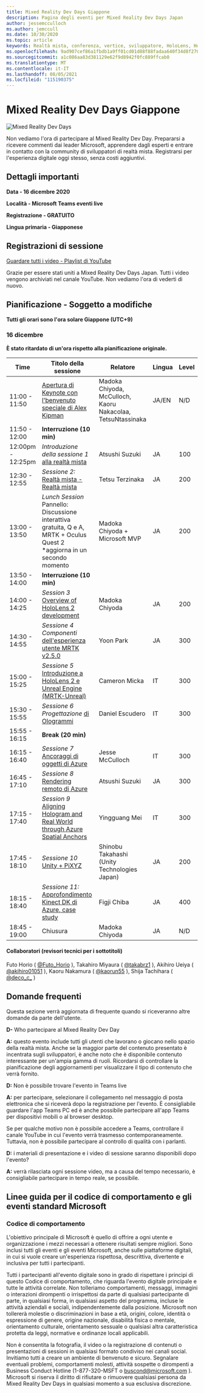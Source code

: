 ```yaml
---
title: Mixed Reality Dev Days Giappone
description: Pagina degli eventi per Mixed Reality Dev Days Japan
author: jessemcculloch
ms.author: jemccull
ms.date: 10/30/2020
ms.topic: article
keywords: Realtà mista, conferenza, vertice, sviluppatore, HoloLens, HoloLens 2, Kinect
ms.openlocfilehash: 9ad907cef86a1fbdb1a9ff01cd01d88f88fadaa640f34d8f270073ce5446646a
ms.sourcegitcommit: a1c086aa83d381129e62f9d8942f0fc889ffcab0
ms.translationtype: MT
ms.contentlocale: it-IT
ms.lasthandoff: 08/05/2021
ms.locfileid: "115190375"
---
```

# <a name="mixed-reality-dev-days-japan"></a>Mixed Reality Dev Days Giappone

![Mixed Reality Dev Days](images/MRDD/MRDevDaysJapanBanner.png)

Non vediamo l'ora di partecipare al Mixed Reality Dev Day. Prepararsi a ricevere commenti dai leader Microsoft, apprendere dagli esperti e entrare in contatto con la community di sviluppatori di realtà mista. Registrarsi per l'esperienza digitale oggi stesso, senza costi aggiuntivi.

## <a name="important-details"></a>Dettagli importanti

**Data - 16 dicembre 2020**

**Località - Microsoft Teams eventi live**

**Registrazione - GRATUITO**

**Lingua primaria - Giapponese**

## <a name="session-recordings"></a>Registrazioni di sessione

[Guardare tutti i video - Playlist di YouTube](https://www.youtube.com/playlist?list=PLQEKit6tfVVIZaQWKTuNMONjPiIKMuJRH)

Grazie per essere stati uniti a Mixed Reality Dev Days Japan. Tutti i video vengono archiviati nel canale YouTube. Non vediamo l'ora di vederti di nuovo.

## <a name="schedule---subject-to-change"></a>Pianificazione - Soggetto a modifiche

**Tutti gli orari sono l'ora solare Giappone (UTC+9)** 

### <a name="december-16"></a>16 dicembre

**È stato ritardato di un'ora rispetto alla pianificazione originale.**

|**Time**|**Titolo della sessione**|**Relatore**|**Lingua**|**Level**|
|---------|---------|---------|---------|---------|
|11:00 - 11:50|[Apertura di Keynote con l'benvenuto speciale di Alex Kipman](https://youtu.be/MamMO11TnzY)|Madoka Chiyoda, McCulloch, Kaoru Nakacolaa, TetsuNtassinaka|JA/EN|N/D|
|11:50 - 12:00|**Interruzione (10 min)**||||
|12:00pm - 12:25pm|*Introduzione della sessione 1* [alla realtà mista](https://youtu.be/HqJy91y8Of0)|Atsushi Suzuki|JA|100|
|12:30 - 12:55|*Sessione 2:* [Realtà mista - Realtà mista](https://youtu.be/fJJ9I8UGbio)|Tetsu Terzinaka|JA|200|
|13:00 - 13:50|*Lunch Session* Pannello: Discussione interattiva gratuita, Q e A, MRTK + Oculus Quest 2 *aggiorna in un secondo momento|Madoka Chiyoda + Microsoft MVP|JA|200|
|13:50 - 14:00|**Interruzione (10 min)**||||
|14:00 - 14:25|*Session 3* [Overview of HoloLens 2 development](https://youtu.be/_z0CwAVkbiQ)|Madoka Chiyoda|JA|200|
|14:30 - 14:55|*Sessione 4 Componenti* [dell'esperienza utente MRTK v2.5.0](https://youtu.be/If5R9diyF50)|Yoon Park|JA|300|
|15:00 - 15:25|*Sessione 5* [Introduzione a HoloLens 2 e Unreal Engine (MRTK-Unreal)](https://youtu.be/AsAuPx0iz3o)|Cameron Micka|IT|300|
|15:30 - 15:55|*Sessione 6 Progettazione* [di Ologrammi](https://youtu.be/jHn9yydiRTw)|Daniel Escudero|IT|300|
|15:55 - 16:15|**Break (20 min)**||||
|16:15 - 16:40|*Sessione 7* [Ancoraggi di oggetti di Azure](https://youtu.be/dZCb6VJlaaU)|Jesse McCulloch|IT|300|
|16:45 - 17:10|*Sessione 8* [Rendering remoto di Azure](https://youtu.be/MEhL12WGOW0)|Atsushi Suzuki|JA|300|
|17:15 - 17:40|*Session 9* [Aligning Hologram and Real World through Azure Spatial Anchors](https://youtu.be/ApBd_jSHg9Q)|Yingguang Mei|IT|300|
|17:45 - 18:10|*Sessione 10* [Unity + PiXYZ](https://youtu.be/ggRZRRN36VI)|Shinobu Takahashi (Unity Technologies Japan)|JA|200|
|18:15 - 18:40|*Sessione 11:* [Approfondimento Kinect DK di Azure, case study](https://youtu.be/C6gg2jBL3Tw)|Figji Chiba|JA|400|
|18:45 - 19:00|Chiusura|Madoka Chiyoda|JA|N/D|

#### <a name="contributors-technical-reviewers-for-the-subtitles"></a>Collaboratori (revisori tecnici per i sottotitoli)

Futo Horio ( [@Futo_Horio](https://twitter.com/Futo_Horio) ), Takahiro Miyaura ( [@takabrz1](https://twitter.com/takabrz1) ), Akihiro Ueiya ( [@akihiro01051](https://twitter.com/akihiro01051) ), Kaoru Nakamura ( [@kaorun55](https://twitter.com/kaorun55) ), Shija Tachihara ( [@deco_c_](https://twitter.com/deco_c_) )

## <a name="frequently-asked-questions"></a>Domande frequenti
Questa sezione verrà aggiornata di frequente quando si riceveranno altre domande da parte dell'utente.

**D-** Who partecipare al Mixed Reality Dev Day

**A:** questo evento include tutti gli utenti che lavorano o giocano nello spazio della realtà mista. Anche se la maggior parte del contenuto presentato è incentrata sugli sviluppatori, è anche noto che è disponibile contenuto interessante per un'ampia gamma di ruoli. Ricordarsi di controllare la pianificazione degli aggiornamenti per visualizzare il tipo di contenuto che verrà fornito.  

**D:** Non è possibile trovare l'evento in Teams live

**A:** per partecipare, selezionare il collegamento nel messaggio di posta elettronica che si riceverà dopo la registrazione per l'evento. È consigliabile guardare l'app Teams PC ed è anche possibile partecipare all'app Teams per dispositivi mobili o al browser desktop.

Se per qualche motivo non è possibile accedere a Teams, controllare il canale YouTube in cui l'evento verrà trasmesso contemporaneamente. Tuttavia, non è possibile partecipare al controllo di qualità con i parlanti.

**D:** i materiali di presentazione e i video di sessione saranno disponibili dopo l'evento?

**A:** verrà rilasciata ogni sessione video, ma a causa del tempo necessario, è consigliabile partecipare in tempo reale, se possibile.

<!--  
**Q** -  
**A** -  
  
**Q** -  
**A** -  
  
**Q** -  
**A** -  
-->

## <a name="code-of-conduct-and-microsoft-standard-event-guidelines"></a>Linee guida per il codice di comportamento e gli eventi standard Microsoft

### <a name="code-of-conduct"></a>Codice di comportamento 

L'obiettivo principale di Microsoft è quello di offrire a ogni utente e organizzazione i mezzi necessari a ottenere risultati sempre migliori. Sono inclusi tutti gli eventi e gli eventi Microsoft, anche sulle piattaforme digitali, in cui si vuole creare un'esperienza rispettosa, descrittiva, divertente e inclusiva per tutti i partecipanti.

Tutti i partecipanti all'evento digitale sono in grado di rispettare i principi di questo Codice di comportamento, che riguarda l'evento digitale principale e tutte le attività correlate. Non tolleriamo comportamenti, messaggi, immagini o interazioni dirompenti o irrispettosi da parte di qualsiasi partecipante di parte, in qualsiasi forma, in qualsiasi aspetto del programma, incluse le attività aziendali e sociali, indipendentemente dalla posizione. Microsoft non tollererà molestie o discriminazioni in base a età, origini, colore, identità o espressione di genere, origine nazionale, disabilità fisica o mentale, orientamento culturale, orientamento sessuale o qualsiasi altra caratteristica protetta da leggi, normative e ordinanze locali applicabili.  

Non è consentita la fotografia, il video o la registrazione di contenuti o presentazioni di sessioni in qualsiasi formato condiviso nei canali social. Invitiamo tutti a creare un ambiente di benvenuto e sicuro. Segnalare eventuali problemi, comportamenti molesti, attività sospette o dirompenti a Business Conduct Hotline (1-877-320-MSFT o [buscond@microsoft.com](mailto:buscond@microsoft.com) ). Microsoft si riserva il diritto di rifiutare o rimuovere qualsiasi persona da Mixed Reality Dev Days in qualsiasi momento a sua esclusiva discrezione. 
